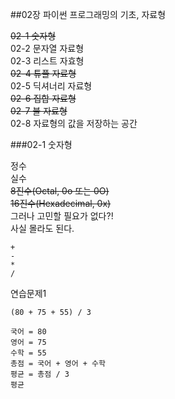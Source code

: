 ##02장 파이썬 프로그래밍의 기초, 자료형  
  
~~02-1 숫자형~~  
02-2 문자열 자료형  
02-3 리스트 자효형  
~~02-4 튜플 자료형~~  
02-5 딕셔너리 자료형  
~~02-6 집합 자료형~~  
~~02-7 불 자료형~~  
02-8 자료형의 값을 저장하는 공간  
  
###02-1 숫자형  
  
정수  
실수  
~~8진수(Octal, 0o 또는 0O)~~  
~~16진수(Hexadecimal, 0x)~~  
그러나 고민할 필요가 없다?!  
사실 몰라도 된다.  
  
~~~
+  
-  
*  
/  
~~~
  
  
연습문제1
~~~
(80 + 75 + 55) / 3
~~~
~~~
국어 = 80
영어 = 75
수학 = 55
총점 = 국어 + 영어 + 수학
평균 = 총점 / 3
평균
~~~
